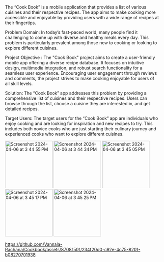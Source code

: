 The “Cook Book” is a mobile application that provides a list of various cuisines and
their respective recipes. The app aims to make cooking more accessible and enjoyable by
providing users with a wide range of recipes at their fingertips.

Problem Domain: In today’s fast-paced world, many people find it challenging to come up with
diverse and healthy meals every day. This problem is particularly prevalent among those new to
cooking or looking to explore different cuisines.

Project Objective : The "Cook Book" project aims to create a user-friendly mobile app offering a
diverse recipe database. It focuses on intuitive design, multimedia integration, and robust
search functionality for a seamless user experience. Encouraging user engagement through
reviews and comments, the project strives to make cooking enjoyable for users of all skill levels.

Solution: The “Cook Book” app addresses this problem by providing a comprehensive list of
cuisines and their respective recipes. Users can browse through the list, choose a cuisine they
are interested in, and get detailed recipes.

Target Users: The target users for the “Cook Book” app are individuals who enjoy cooking and
are looking for inspiration and new recipes to try. This includes both novice cooks who are just
starting their culinary journey and experienced cooks who want to explore different cuisines.


<img width="154" alt="Screenshot 2024-04-06 at 3 44 55 PM" src="https://github.com/Vannala-Rachana/Cookbook/assets/87081501/dcc48f34-aaea-47ea-a064-4de53967678a">

<img width="154" alt="Screenshot 2024-04-06 at 3 44 34 PM" src="https://github.com/Vannala-Rachana/Cookbook/assets/87081501/eacac9aa-a0c9-449f-86e1-324b58881d23">

<img width="154" alt="Screenshot 2024-04-06 at 3 45 05 PM" src="https://github.com/Vannala-Rachana/Cookbook/assets/87081501/a2c3a29b-5a86-46b6-b86c-20e4dcbe207c">

<img width="154" alt="Screenshot 2024-04-06 at 3 45 17 PM" src="https://github.com/Vannala-Rachana/Cookbook/assets/87081501/a9107393-35cf-452f-883e-e232637146cf">

<img width="154" alt="Screenshot 2024-04-06 at 3 45 25 PM" src="https://github.com/Vannala-Rachana/Cookbook/assets/87081501/8d8e0380-42ed-443f-b0f1-acfea64d7f32">



https://github.com/Vannala-Rachana/Cookbook/assets/87081501/234f20d0-c92e-4c75-8201-b08270701938

